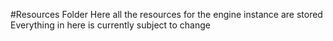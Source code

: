 #Resources Folder
Here all the resources for the engine instance are stored
Everything in here is currently subject to change
